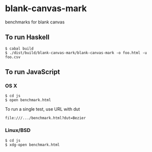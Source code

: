 blank-canvas-mark
=================

benchmarks for blank canvas

## To run Haskell

    $ cabal build
    $ ./dist/build/blank-canvas-mark/blank-canvas-mark -o foo.html -u foo.csv

## To run JavaScript

### OS X
    $ cd js
    $ open benchmark.html

To run a single test, use URL with dut

    file:///.../benchmark.html?dut=Bezier

### Linux/BSD
    $ cd js
    $ xdg-open benchmark.html
